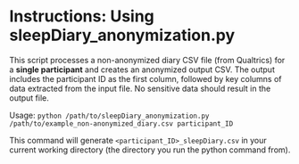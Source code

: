 # Instructions: Using sleepDiary_anonymization.py

This script processes a non-anonymized diary CSV file (from Qualtrics) for a **single participant** and creates an anonymized output CSV. The output includes the participant ID as the first column, followed by key columns of data extracted from the input file. No sensitive data should result in the output file.

Usage:
`python /path/to/sleepDiary_anonymization.py /path/to/example_non-anonymized_diary.csv participant_ID`

This command will generate `<participant_ID>_sleepDiary.csv` in your current working directory (the directory you run the python command from).

